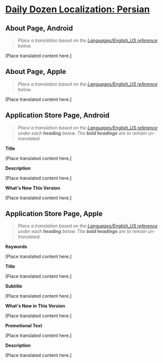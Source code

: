 # [Daily Dozen Localization: Persian][t]
[t]:https://github.com/nutritionfactsorg/daily-dozen-localization

## About Page, Android

> _Place a translation based on the [Languages/English_US reference](https://github.com/nutritionfactsorg/daily-dozen-localization/blob/master/Languages/English_US/README.md) below._

[Place translated content here.]

## About Page, Apple

> _Place a translation based on the [Languages/English_US reference](https://github.com/nutritionfactsorg/daily-dozen-localization/blob/master/Languages/English_US/README.md) below._

[Place translated content here.]

## Application Store Page, Android

> _Place a translation based on the [Languages/English_US reference](https://github.com/nutritionfactsorg/daily-dozen-localization/blob/master/Languages/English_US/README.md) under each **heading** below. The **bold headings** are to remain un-translated._

**Title**

[Place translated content here.]

**Description**

[Place translated content here.]

**What's New This Version**

[Place translated content here.]

## Application Store Page, Apple

> _Place a translation based on the [Languages/English_US reference](https://github.com/nutritionfactsorg/daily-dozen-localization/blob/master/Languages/English_US/README.md) under each **heading** below. The **bold headings** are to remain un-translated._

**Keywords**

[Place translated content here.]

**Title**

[Place translated content here.]

**Subtitle**

[Place translated content here.]

**What's New in This Version**

[Place translated content here.]

**Promotional Text**

[Place translated content here.]

**Description**

[Place translated content here.]
